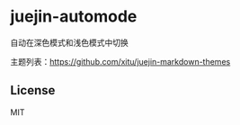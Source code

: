 # juejin-automode

自动在深色模式和浅色模式中切换

主题列表：https://github.com/xitu/juejin-markdown-themes

## License

MIT
